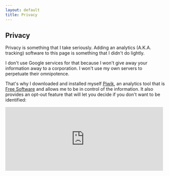 ```yaml
---
layout: default
title: Privacy
---
```


<h2>
    Privacy
</h2>

Privacy is something that I take seriously. Adding an analytics (A.K.A.
tracking) software to this page is something that I didn't do lightly.

I don't use Google services for that because I won't give away your information
away to a corporation. I won't use my own servers to perpetuate their
omnipotence.

That's why I downloaded and installed myself
<a href="http://piwik.org/">Piwik</a>, an analytics tool that is
<a href="https://en.wikipedia.org/wiki/Free_software">Free Software</a> and
allows me to be in control of the information. It also provides an opt-out
feature that will let you decide if you don't want to be identified:

<iframe frameborder="no" width="98%" height="200px" src="http://stats.mourino.net/index.php?module=CoreAdminHome&action=optOut&language=en"> </iframe>

<!-- vim:filetype=markdown
-->
